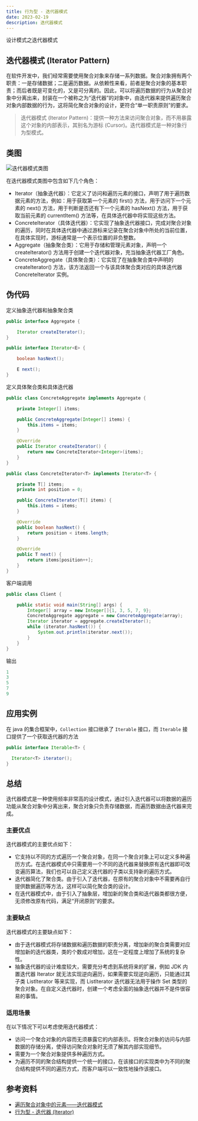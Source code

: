 ```yaml
---
title: 行为型 - 迭代器模式
date: 2023-02-19
description: 迭代器模式
---
```


设计模式之迭代器模式
<!-- more -->

## 迭代器模式 (Iterator Pattern)

在软件开发中，我们经常需要使用聚合对象来存储一系列数据。聚合对象拥有两个职责：一是存储数据；二是遍历数据。从依赖性来看，前者是聚合对象的基本职责；而后者既是可变化的，又是可分离的。因此，可以将遍历数据的行为从聚合对象中分离出来，封装在一个被称之为“迭代器”的对象中，由迭代器来提供遍历聚合对象内部数据的行为，这将简化聚合对象的设计，更符合“单一职责原则”的要求。

> 迭代器模式 (Iterator Pattern)：提供一种方法来访问聚合对象，而不用暴露这个对象的内部表示，其别名为游标 (Cursor)。迭代器模式是一种对象行为型模式。

## 类图

![迭代器模式类图](https://cdn.jsdelivr.net/gh/AlexChen68/OSS@master/blog/advance/iterator_pattern.png)

在迭代器模式类图中包含如下几个角色：

- Iterator（抽象迭代器）：它定义了访问和遍历元素的接口，声明了用于遍历数据元素的方法，例如：用于获取第一个元素的 first() 方法，用于访问下一个元素的 next() 方法，用于判断是否还有下一个元素的 hasNext() 方法，用于获取当前元素的 currentItem() 方法等，在具体迭代器中将实现这些方法。
- ConcreteIterator（具体迭代器）：它实现了抽象迭代器接口，完成对聚合对象的遍历，同时在具体迭代器中通过游标来记录在聚合对象中所处的当前位置，在具体实现时，游标通常是一个表示位置的非负整数。
- Aggregate（抽象聚合类）：它用于存储和管理元素对象，声明一个 createIterator() 方法用于创建一个迭代器对象，充当抽象迭代器工厂角色。
- ConcreteAggregate（具体聚合类）：它实现了在抽象聚合类中声明的 createIterator() 方法，该方法返回一个与该具体聚合类对应的具体迭代器 ConcreteIterator 实例。

## 伪代码

定义抽象迭代器和抽象聚合类

```java
public interface Aggregate {

    Iterator createIterator();
}

public interface Iterator<E> {

    boolean hasNext();

    E next();
}
```

定义具体聚合类和具体迭代器

```java
public class ConcreteAggregate implements Aggregate {

    private Integer[] items;

    public ConcreteAggregate(Integer[] items) {
        this.items = items;
    }

    @Override
    public Iterator createIterator() {
        return new ConcreteIterator<Integer>(items);
    }
}

public class ConcreteIterator<T> implements Iterator<T> {

    private T[] items;
    private int position = 0;

    public ConcreteIterator(T[] items) {
        this.items = items;
    }

    @Override
    public boolean hasNext() {
        return position < items.length;
    }

    @Override
    public T next() {
        return items[position++];
    }
}
```

客户端调用

```java
public class Client {

    public static void main(String[] args) {
        Integer[] array = new Integer[]{1, 3, 5, 7, 9};
        ConcreteAggregate aggregate = new ConcreteAggregate(array);
        Iterator iterator = aggregate.createIterator();
        while (iterator.hasNext()) {
            System.out.println(iterator.next());
        }
    }
}
```
输出

```java
1
3
5
7
9
```

## 应用实例

在 java 的集合框架中，`Collection` 接口继承了 `Iterable` 接口，而 `Iterable` 接口提供了一个获取迭代器的方法

```java
public interface Iterable<T> {

  Iterator<T> iterator();
}
```

## 总结

迭代器模式是一种使用频率非常高的设计模式，通过引入迭代器可以将数据的遍历功能从聚合对象中分离出来，聚合对象只负责存储数据，而遍历数据由迭代器来完成。

### 主要优点

迭代器模式的主要优点如下：

- 它支持以不同的方式遍历一个聚合对象，在同一个聚合对象上可以定义多种遍历方式。在迭代器模式中只需要用一个不同的迭代器来替换原有迭代器即可改变遍历算法，我们也可以自己定义迭代器的子类以支持新的遍历方式。
- 迭代器简化了聚合类。由于引入了迭代器，在原有的聚合对象中不需要再自行提供数据遍历等方法，这样可以简化聚合类的设计。
- 在迭代器模式中，由于引入了抽象层，增加新的聚合类和迭代器类都很方便，无须修改原有代码，满足“开闭原则”的要求。

### 主要缺点

迭代器模式的主要缺点如下：

- 由于迭代器模式将存储数据和遍历数据的职责分离，增加新的聚合类需要对应增加新的迭代器类，类的个数成对增加，这在一定程度上增加了系统的复杂性。
- 抽象迭代器的设计难度较大，需要充分考虑到系统将来的扩展，例如 JDK 内置迭代器 Iterator 就无法实现逆向遍历，如果需要实现逆向遍历，只能通过其子类 ListIterator 等来实现，而 ListIterator 迭代器无法用于操作 Set 类型的聚合对象。在自定义迭代器时，创建一个考虑全面的抽象迭代器并不是件很容易的事情。

### 适用场景

在以下情况下可以考虑使用迭代器模式：

- 访问一个聚合对象的内容而无须暴露它的内部表示。将聚合对象的访问与内部数据的存储分离，使得访问聚合对象时无须了解其内部实现细节。
- 需要为一个聚合对象提供多种遍历方式。
- 为遍历不同的聚合结构提供一个统一的接口，在该接口的实现类中为不同的聚合结构提供不同的遍历方式，而客户端可以一致性地操作该接口。

## 参考资料

- [遍历聚合对象中的元素——迭代器模式](https://blog.csdn.net/lovelion/article/details/9992243)
- [行为型 - 迭代器 (Iterator)](https://pdai.tech/md/dev-spec/pattern/23_iterator.html)